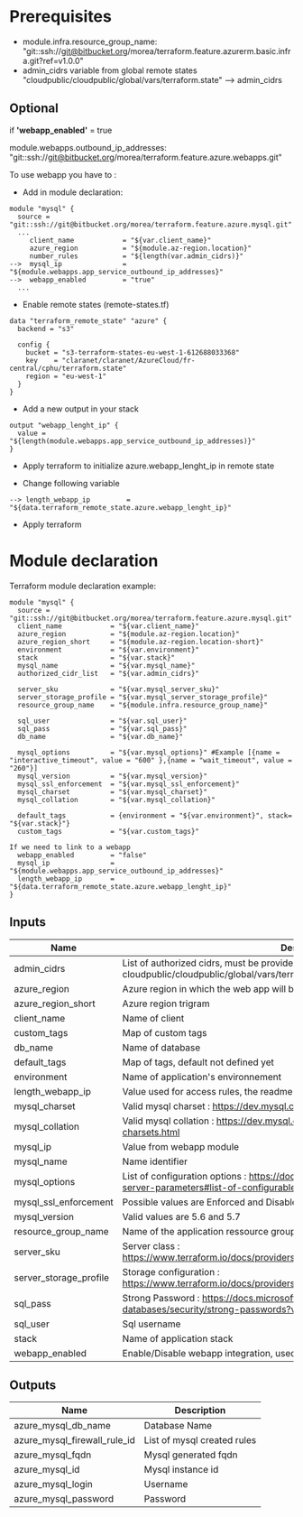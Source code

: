 # Prerequisites
* module.infra.resource_group_name: "git::ssh://git@bitbucket.org/morea/terraform.feature.azurerm.basic.infra.git?ref=v1.0.0" 
* admin_cidrs variable from global remote states "cloudpublic/cloudpublic/global/vars/terraform.state" --> admin_cidrs

## Optional
if **'webapp_enabled'** = true

module.webapps.outbound_ip_addresses: "git::ssh://git@bitbucket.org/morea/terraform.feature.azure.webapps.git"

To use webapp you have to :

* Add in module declaration:
```
module "mysql" {
  source = "git::ssh://git@bitbucket.org/morea/terraform.feature.azure.mysql.git"
  ...
     client_name            = "${var.client_name}"
     azure_region           = "${module.az-region.location}"
     number_rules           = "${length(var.admin_cidrs)}"
-->  mysql_ip               = "${module.webapps.app_service_outbound_ip_addresses}"
-->  webapp_enabled         = "true"
  ...

```
* Enable remote states (remote-states.tf)
```
data "terraform_remote_state" "azure" {
  backend = "s3"

  config {
    bucket = "s3-terraform-states-eu-west-1-612688033368"
    key    = "claranet/claranet/AzureCloud/fr-central/cphu/terraform.state"
    region = "eu-west-1"
  }
}

```

* Add a new output in your stack
```
output "webapp_lenght_ip" {
  value = "${length(module.webapps.app_service_outbound_ip_addresses)}"
}
```

* Apply terraform to initialize azure.webapp_lenght_ip in remote state

* Change following variable
```
--> length_webapp_ip         = "${data.terraform_remote_state.azure.webapp_lenght_ip}"
```

* Apply terraform 

# Module declaration

Terraform module declaration example:

```
module "mysql" {
  source = "git::ssh://git@bitbucket.org/morea/terraform.feature.azure.mysql.git"
  client_name            = "${var.client_name}"
  azure_region           = "${module.az-region.location}"
  azure_region_short     = "${module.az-region.location-short}"
  environment            = "${var.environment}"
  stack                  = "${var.stack}"
  mysql_name             = "${var.mysql_name}"
  authorized_cidr_list   = "${var.admin_cidrs}"

  server_sku             = "${var.mysql_server_sku}"
  server_storage_profile = "${var.mysql_server_storage_profile}"
  resource_group_name    = "${module.infra.resource_group_name}"

  sql_user               = "${var.sql_user}"
  sql_pass               = "${var.sql_pass}"
  db_name                = "${var.db_name}"

  mysql_options          = "${var.mysql_options}" #Example [{name = "interactive_timeout", value = "600" },{name = "wait_timeout", value = "260"}]
  mysql_version          = "${var.mysql_version}"
  mysql_ssl_enforcement  = "${var.mysql_ssl_enforcement}"
  mysql_charset          = "${var.mysql_charset}"
  mysql_collation        = "${var.mysql_collation}"

  default_tags           = {environment = "${var.environment}", stack= "${var.stack}"}
  custom_tags            = "${var.custom_tags}"

If we need to link to a webapp
  webapp_enabled         = "false"
  mysql_ip               = "${module.webapps.app_service_outbound_ip_addresses}"
  length_webapp_ip       = "${data.terraform_remote_state.azure.webapp_lenght_ip}"
}
```

## Inputs

| Name | Description | Type | Default | Required |
|------|-------------|:----:|:-----:|:-----:|
| admin_cidrs | List of authorized cidrs, must be provided using remote states cloudpublic/cloudpublic/global/vars/terraform.state --> admin_cidrs | list | - | yes |
| azure_region | Azure region in which the web app will be hosted | string | - | yes |
| azure_region_short | Azure region trigram | string | - | yes |
| client_name | Name of client | string | - | yes |
| custom_tags | Map of custom tags | map | - | yes |
| db_name | Name of database | string | - | yes |
| default_tags | Map of tags, default not defined yet | map | `<map>` | no |
| environment | Name of application's environnement | string | - | yes |
| length_webapp_ip | Value used for access rules, the readme scenario must be followed | string | `0` | no |
| mysql_charset | Valid mysql charset : https://dev.mysql.com/doc/refman/5.7/en/charset-charsets.html | string | `utf8` | no |
| mysql_collation | Valid mysql collation : https://dev.mysql.com/doc/refman/5.7/en/charset-charsets.html | string | `utf8_general_ci` | no |
| mysql_ip | Value from webapp module | list | `<list>` | no |
| mysql_name | Name identifier | string | - | yes |
| mysql_options | List of configuration options : https://docs.microsoft.com/fr-fr/azure/mysql/howto-server-parameters#list-of-configurable-server-parameters | list | `<list>` | no |
| mysql_ssl_enforcement | Possible values are Enforced and Disabled | string | `Disabled` | no |
| mysql_version | Valid values are 5.6 and 5.7 | string | `5.7` | no |
| resource_group_name | Name of the application ressource group, herited from infra module | string | - | yes |
| server_sku | Server class : https://www.terraform.io/docs/providers/azurerm/r/mysql_server.html#sku | map | `<map>` | no |
| server_storage_profile | Storage configuration : https://www.terraform.io/docs/providers/azurerm/r/mysql_server.html#storage_profile | map | `<map>` | no |
| sql_pass | Strong Password : https://docs.microsoft.com/en-us/sql/relational-databases/security/strong-passwords?view=sql-server-2017 | string | - | yes |
| sql_user | Sql username | string | - | yes |
| stack | Name of application stack | string | - | yes |
| webapp_enabled | Enable/Disable webapp integration, used by access rules | string | `false` | no |

## Outputs

| Name | Description |
|------|-------------|
| azure_mysql_db_name | Database Name |
| azure_mysql_firewall_rule_id | List of mysql created rules |
| azure_mysql_fqdn | Mysql generated fqdn |
| azure_mysql_id | Mysql instance id |
| azure_mysql_login | Username |
| azure_mysql_password | Password |

